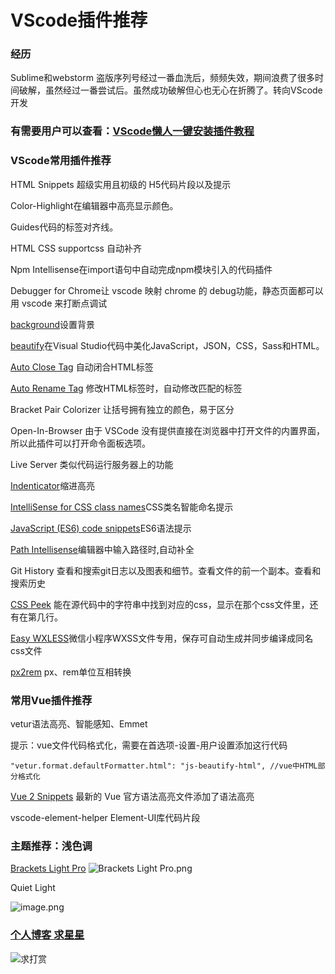 # VScode插件推荐
### 经历

Sublime和webstorm 盗版序列号经过一番血洗后，频频失效，期间浪费了很多时间破解，虽然经过一番尝试后。虽然成功破解但心也无心在折腾了。转向VScode开发

### 有需要用户可以查看：[VScode懒人一键安装插件教程](https://github.com/qqlcx5/blog/blob/master/%E7%BC%96%E8%BE%91%E5%99%A8/VScode%E6%8F%92%E4%BB%B6%E4%B8%80%E9%94%AE%E5%AE%89%E8%A3%85.md)

### VScode常用插件推荐

HTML Snippets 超级实用且初级的 H5代码片段以及提示


Color-Highlight在编辑器中高亮显示颜色。

Guides代码的标签对齐线。

HTML CSS supportcss 自动补齐

Npm Intellisense在import语句中自动完成npm模块引入的代码插件

Debugger for Chrome让 vscode 映射 chrome 的 debug功能，静态页面都可以用 vscode 来打断点调试

[background](https://marketplace.visualstudio.com/items?itemName=shalldie.background)设置背景

[beautify](https://marketplace.visualstudio.com/items?itemName=HookyQR.beautify)在Visual Studio代码中美化JavaScript，JSON，CSS，Sass和HTML。

[Auto Close Tag](https://marketplace.visualstudio.com/items?itemName=formulahendry.auto-close-tag) 自动闭合HTML标签

[Auto Rename Tag](https://marketplace.visualstudio.com/items?itemName=formulahendry.auto-rename-tag) 修改HTML标签时，自动修改匹配的标签

Bracket Pair Colorizer 让括号拥有独立的颜色，易于区分

Open-In-Browser	由于 VSCode 没有提供直接在浏览器中打开文件的内置界面，所以此插件可以打开命令面板选项。

Live Server 类似代码运行服务器上的功能

[Indenticator](https://marketplace.visualstudio.com/items?itemName=SirTori.indenticator)缩进高亮

[IntelliSense for CSS class names](https://marketplace.visualstudio.com/items?itemName=Zignd.html-css-class-completion)CSS类名智能命名提示

[JavaScript (ES6) code snippets](https://marketplace.visualstudio.com/items?itemName=xabikos.JavaScriptSnippets)ES6语法提示

[Path Intellisense](https://marketplace.visualstudio.com/items?itemName=christian-kohler.path-intellisense)编辑器中输入路径时,自动补全

Git History	查看和搜索git日志以及图表和细节。查看文件的前一个副本。查看和搜索历史

[CSS Peek](https://marketplace.visualstudio.com/items?itemName=pranaygp.vscode-css-peek) 能在源代码中的字符串中找到对应的css，显示在那个css文件里，还有在第几行。

[Easy WXLESS](https://marketplace.visualstudio.com/items?itemName=yunfeizuo.easy-wxless)微信小程序WXSS文件专用，保存可自动生成并同步编译成同名css文件

[px2rem](https://marketplace.visualstudio.com/items?itemName=arturiapendragon.px2rem) px、rem单位互相转换

### 常用Vue插件推荐

vetur语法高亮、智能感知、Emmet

提示：vue文件代码格式化，需要在首选项-设置-用户设置添加这行代码
```              
"vetur.format.defaultFormatter.html": "js-beautify-html", //vue中HTML部分格式化
```
[Vue 2 Snippets](https://marketplace.visualstudio.com/items?itemName=hollowtree.vue-snippets)	最新的 Vue 官方语法高亮文件添加了语法高亮

vscode-element-helper		Element-UI库代码片段
### 主题推荐：浅色调

[Brackets Light Pro](https://link.zhihu.com/?target=https%3A//marketplace.visualstudio.com/items%3FitemName%3Deryouhao.brackets-light-pro)
![Brackets Light Pro.png](http://upload-images.jianshu.io/upload_images/6206911-1e21fd5f03f4f522.png?imageMogr2/auto-orient/strip%7CimageView2/2/w/1240)

Quiet Light

![image.png](https://upload-images.jianshu.io/upload_images/6206911-42b466dcda73cede.png?imageMogr2/auto-orient/strip%7CimageView2/2/w/1240)

### [个人博客 求星星](https://github.com/qqlcx5/blog)
![求打赏](https://i.loli.net/2019/03/08/5c82816bb3178.jpg)